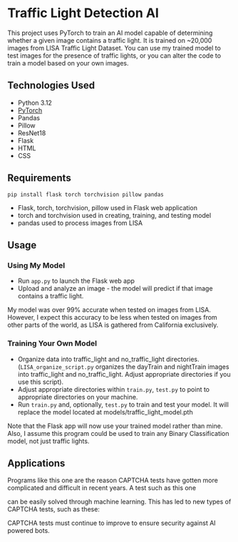 # Traffic Light Detection AI
This project uses PyTorch to train an AI model capable of determining whether a given image contains a traffic light. It is trained on ~20,000 images from LISA Traffic Light Dataset. You can use my trained model to test images for the presence of traffic lights, or you can alter the code to train a model based on your own images.

## Technologies Used
- Python 3.12
- [PyTorch](https://pytorch.org/)
- Pandas
- Pillow
- ResNet18
- Flask
- HTML
- CSS

## Requirements
`pip install flask torch torchvision pillow pandas`
- Flask, torch, torchvision, pillow used in Flask web application
- torch and torchvision used in creating, training, and testing model
- pandas used to process images from LISA

## Usage
### Using My Model
- Run `app.py` to launch the Flask web app
- Upload and analyze an image - the model will predict if that image contains a traffic light.<br/>

My model was over 99% accurate when tested on images from LISA. However, I expect this accuracy to be less when tested on images from other parts of the world, as LISA is gathered from California exclusively.

### Training Your Own Model
- Organize data into traffic_light and no_traffic_light directories. (`LISA_organize_script.py` organizes the dayTrain and nightTrain images into traffic_light and no_traffic_light. Adjust appropriate directories if you use this script).
- Adjust appropriate directories within `train.py`, `test.py` to point to appropriate directories on your machine.
- Run `train.py` and, optionally, `test.py` to train and test your model. It will replace the model located at models/traffic_light_model.pth<br/>

Note that the Flask app will now use your trained model rather than mine. Also, I assume this program could be used to train any Binary Classification model, not just traffic lights.

## Applications
Programs like this one are the reason CAPTCHA tests have gotten more complicated and difficult in recent years. A test such as this one

can be easily solved through machine learning. This has led to new types of CAPTCHA tests, such as these:

CAPTCHA tests must continue to improve to ensure security against AI powered bots.
